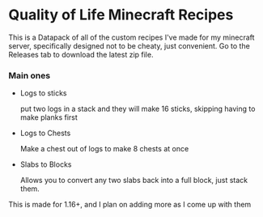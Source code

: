 # Quality of Life Minecraft Recipes

This is a Datapack of all of the custom recipes I've made for my minecraft server, specifically designed not to be cheaty, just convenient. Go to the Releases tab to download the latest zip file.

### Main ones

- Logs to sticks

  put two logs in a stack and they will make 16 sticks, skipping having to make planks first

- Logs to Chests

  Make a chest out of logs to make 8 chests at once

- Slabs to Blocks

  Allows you to convert any two slabs back into a full block, just stack them.

This is made for 1.16+, and I plan on adding more as I come up with them